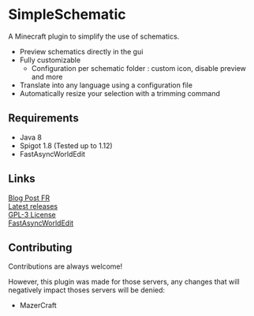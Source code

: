
# SimpleSchematic

A Minecraft plugin to simplify the use of schematics.

- Preview schematics directly in the gui
- Fully customizable
    - Configuration per schematic folder : custom icon, disable preview and more
- Translate into any language using a configuration file
- Automatically resize your selection with a trimming command

## Requirements
- Java 8
- Spigot 1.8 (Tested up to 1.12)
- FastAsyncWorldEdit

## Links

[Blog Post FR](https://vahor.fr/posts/86650a33-7999-48d9-b676-306bb4c4b3ec)\
[Latest releases](https://github.com/Vahor/SimpleSchematics/releases)\
[GPL-3 License](https://choosealicense.com/licenses/gpl-3.0/)\
[FastAsyncWorldEdit](https://github.com/IntellectualSites/FastAsyncWorldEdit)


## Contributing

Contributions are always welcome!

However, this plugin was made for those servers, any changes that will negatively impact thoses servers will be denied:

- MazerCraft

